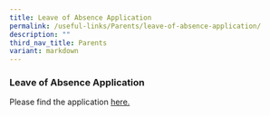 ```yaml
---
title: Leave of Absence Application
permalink: /useful-links/Parents/leave-of-absence-application/
description: ""
third_nav_title: Parents
variant: markdown
---
```

### Leave of Absence Application

Please find the application [here.](Go.gov.sg/qss-loa)